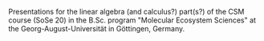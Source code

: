 Presentations for the linear algebra (and calculus?) part(s?) of the CSM course (SoSe 20) in the B.Sc. program "Molecular Ecosystem Sciences" at the Georg-August-Universität in Göttingen, Germany.
